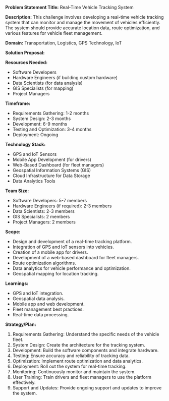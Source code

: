 **Problem Statement Title:** Real-Time Vehicle Tracking System

**Description:** This challenge involves developing a real-time vehicle tracking system that can monitor and manage the movement of vehicles efficiently. The system should provide accurate location data, route optimization, and various features for vehicle fleet management.

**Domain:** Transportation, Logistics, GPS Technology, IoT

**Solution Proposal:**

**Resources Needed:**
- Software Developers
- Hardware Engineers (if building custom hardware)
- Data Scientists (for data analysis)
- GIS Specialists (for mapping)
- Project Managers

**Timeframe:**
- Requirements Gathering: 1-2 months
- System Design: 2-3 months
- Development: 6-9 months
- Testing and Optimization: 3-4 months
- Deployment: Ongoing

**Technology Stack:**
- GPS and IoT Sensors
- Mobile App Development (for drivers)
- Web-Based Dashboard (for fleet managers)
- Geospatial Information Systems (GIS)
- Cloud Infrastructure for Data Storage
- Data Analytics Tools

**Team Size:**
- Software Developers: 5-7 members
- Hardware Engineers (if required): 2-3 members
- Data Scientists: 2-3 members
- GIS Specialists: 2 members
- Project Managers: 2 members

**Scope:**
- Design and development of a real-time tracking platform.
- Integration of GPS and IoT sensors into vehicles.
- Creation of a mobile app for drivers.
- Development of a web-based dashboard for fleet managers.
- Route optimization algorithms.
- Data analytics for vehicle performance and optimization.
- Geospatial mapping for location tracking.

**Learnings:**
- GPS and IoT integration.
- Geospatial data analysis.
- Mobile app and web development.
- Fleet management best practices.
- Real-time data processing.

**Strategy/Plan:**
1. Requirements Gathering: Understand the specific needs of the vehicle fleet.
2. System Design: Create the architecture for the tracking system.
3. Development: Build the software components and integrate hardware.
4. Testing: Ensure accuracy and reliability of tracking data.
5. Optimization: Implement route optimization and data analytics.
6. Deployment: Roll out the system for real-time tracking.
7. Monitoring: Continuously monitor and maintain the system.
8. User Training: Train drivers and fleet managers to use the platform effectively.
9. Support and Updates: Provide ongoing support and updates to improve the system.